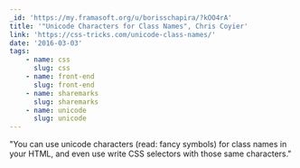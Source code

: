 ```yaml
---
_id: 'https://my.framasoft.org/u/borisschapira/?kOO4rA'
title: '"Unicode Characters for Class Names", Chris Coyier'
link: 'https://css-tricks.com/unicode-class-names/'
date: '2016-03-03'
tags:
    - name: css
      slug: css
    - name: front-end
      slug: front-end
    - name: sharemarks
      slug: sharemarks
    - name: unicode
      slug: unicode
---
```


<div class="markdown"><p>&quot;You can use unicode characters (read: fancy symbols) for class names in your HTML, and even use write CSS selectors with those same characters.&quot;
</p></div>
